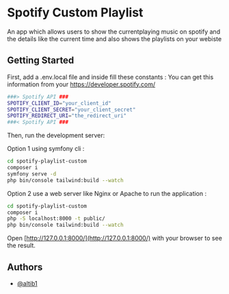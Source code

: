 
# Spotify Custom Playlist

An app which allows users to show the currentplaying music on spotify and the details like the current time and also shows the playlists on your webiste 

## Getting Started
First, add a .env.local file and inside fill these constants : 
You can get this information from your https://developer.spotify.com/
```bash
###> Spotify API ###
SPOTIFY_CLIENT_ID="your_client_id"
SPOTIFY_CLIENT_SECRET="your_client_secret"
SPOTIFY_REDIRECT_URI="the_redirect_uri"
###< Spotify API ###

```

Then, run the development server:

Option 1 using symfony cli : 

```bash
cd spotify-playlist-custom
composer i
symfony serve -d
php bin/console tailwind:build --watch

```
Option 2 use a web server like Nginx or Apache to run the application : 

```bash
cd spotify-playlist-custom
composer i
php -S localhost:8000 -t public/
php bin/console tailwind:build --watch

```


Open [http://127.0.0.1:8000/](http://127.0.0.1:8000/) with your browser to see the result.


## Authors

- [@altib1](https://github.com/altib1)










